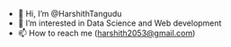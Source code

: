 - 👋 Hi, I’m @HarshithTangudu
- 👀 I’m interested in Data Science and Web development
- 📫 How to reach me (harshith2053@gmail.com)


<!---
HarshithTangudu/HarshithTangudu is a ✨ special ✨ repository because its `README.md` (this file) appears on your GitHub profile.
You can click the Preview link to take a look at your changes.
--->
